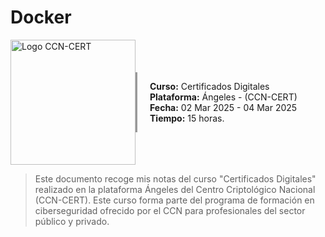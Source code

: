 # Docker

<div style="display: flex; align-items: center;">
    <div style="flex: 1;">
        <img src="../images/DockerLogo.png" alt="Logo CCN-CERT" width="200">
    </div>
    <div style="flex: 2; padding-left: 20px; border-left: 3px solid #989898; padding-left: 20px;">
        <p><strong>Curso:</strong> Certificados Digitales<br>
        <strong>Plataforma:</strong> Ángeles - (CCN-CERT)<br>
        <strong>Fecha:</strong> 02 Mar 2025 - 04 Mar 2025<br>
        <strong>Tiempo:</strong> 15 horas.</p>
    </div>
</div>

> Este documento recoge mis notas del curso "Certificados Digitales" realizado en la plataforma Ángeles del Centro Criptológico Nacional (CCN-CERT). Este curso forma parte del programa de formación en ciberseguridad ofrecido por el CCN para profesionales del sector público y privado.